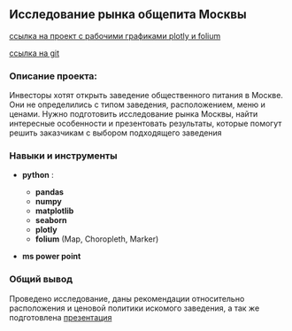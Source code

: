 ## Исследование рынка общепита Москвы
[ссылка на проект с рабочими графиками plotly и folium](https://nbviewer.org/github/Radikdpm55/Projects/blob/58b18b0794bfcf3246d655b8b8e9910091e65e00/%D0%98%D1%81%D1%81%D0%BB%D0%B5%D0%B4%D0%BE%D0%B2%D0%B0%D0%BD%D0%B8%D0%B5%20%D1%80%D1%8B%D0%BD%D0%BA%D0%B0%20%D0%BE%D0%B1%D1%89%D0%B5%D0%BF%D0%B8%D1%82%D0%B0%20%D0%9C%D0%BE%D1%81%D0%BA%D0%B2%D1%8B/%D0%98%D1%81%D1%81%D0%BB%D0%B5%D0%B4%D0%BE%D0%B2%D0%B0%D0%BD%D0%B8%D0%B5%20%D1%80%D1%8B%D0%BD%D0%BA%D0%B0%20%D0%BE%D0%B1%D1%89%D0%B5%D0%BF%D0%B8%D1%82%D0%B0%20%D0%9C%D0%BE%D1%81%D0%BA%D0%B2%D1%8B.ipynb) 

[ссылка на git](https://github.com/Radikdpm55/Projects/blob/main/%D0%98%D1%81%D1%81%D0%BB%D0%B5%D0%B4%D0%BE%D0%B2%D0%B0%D0%BD%D0%B8%D0%B5%20%D1%80%D1%8B%D0%BD%D0%BA%D0%B0%20%D0%BE%D0%B1%D1%89%D0%B5%D0%BF%D0%B8%D1%82%D0%B0%20%D0%9C%D0%BE%D1%81%D0%BA%D0%B2%D1%8B/%D0%98%D1%81%D1%81%D0%BB%D0%B5%D0%B4%D0%BE%D0%B2%D0%B0%D0%BD%D0%B8%D0%B5%20%D1%80%D1%8B%D0%BD%D0%BA%D0%B0%20%D0%BE%D0%B1%D1%89%D0%B5%D0%BF%D0%B8%D1%82%D0%B0%20%D0%9C%D0%BE%D1%81%D0%BA%D0%B2%D1%8B.ipynb)
### Описание проекта:

Инвесторы хотят открыть заведение общественного питания в Москве. Они не определились с типом заведения, расположением, меню и ценами. Нужно подготовить исследование рынка Москвы, найти интересные особенности и презентовать результаты, которые помогут решить заказчикам с выбором подходящего заведения

### Навыки и инструменты

- **python** :
    - **pandas**
    - **numpy**
    - **matplotlib**
    - **seaborn**
     - **plotly**
     - **folium** (Map, Choropleth, Marker)

- **ms power point**

### Общий вывод

Проведено исследование, даны рекомендации относительно расположения и ценовой политики искомого заведения, а так же подготовлена [презентация](https://drive.google.com/file/d/1nnBmAM1MJ3b8ZgHGSonAYCoBgpUxIhOE/view?usp=drive_link)

